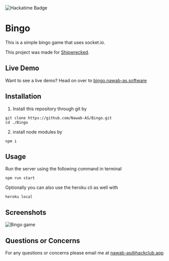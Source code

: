 ![Hackatime Badge](https://hackatime-badge.hackclub.com/U0857UWECTS/Bingo)

# Bingo

This is a simple bingo game that uses socket.io.

This project was made for [Shipwrecked](https://shipwrecked.hackclub.com/).

## Live Demo

Want to see a live demo? Head on over to [bingo.nawab-as.software](https://bingo.nawab-as.software)



## Installation 

1. Install this repository through git by
```
git clone https://github.com/Nawab-AS/Bingo.git
cd ./Bingo
```

2. install node modules by
```
npm i
```

## Usage

Run the server using the following command in terminal
```
npm run start
```

Optionally you can also use the heroku cli as well with
```
heroku local
```

## Screenshots

![Bingo game](https://hc-cdn.hel1.your-objectstorage.com/s/v3/c3410b9ad5822bb6879285d8bfda44ac90e67236_image.png)

## Questions or Concerns

For any questions or concerns please email me at nawab-as@hackclub.app
